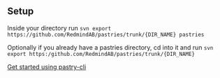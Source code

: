 ## Setup

Inside your directory run `svn export https://github.com/RedmindAB/pastries/trunk/{DIR_NAME} pastries`

Optionally if you already have a pastries directory, cd into it and run `svn export https:/github.com/RedmindAB/pastries/trunk/{DIR_NAME}`

[Get started using pastry-cli](https://www.npmjs.com/package/pastry-cli)